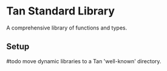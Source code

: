 # Tan Standard Library

A comprehensive library of functions and types.

## Setup

#todo move dynamic libraries to a Tan 'well-known' directory.
